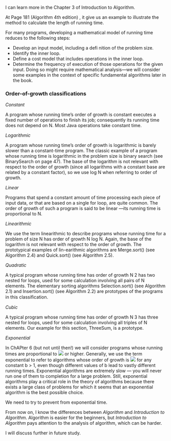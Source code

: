 I can learn more in the Chapter 3 of Introduction to Algorithm.

At Page 181 (Algorithm 4th edition) , it give us an example to illustrate the method to calculate the length of running time.

For many programs, developing a mathematical model of running time
reduces to the following steps:
* Develop an input model, including a defi nition of the problem size.
* Identify the inner loop.
* Define a cost model that includes operations in the inner loop.
* Determine the frequency of execution of those operations for the given input.
Doing so might require mathematical analysis—we will consider some examples in the context of specific fundamental algorithms later in the book.

### Order-of-growth classifications

*Constant*

A program whose running time’s order of growth is constant executes a fixed number of operations to finish its job; consequently its running time does not depend on N. Most Java operations take constant time.

*Logarithmic*

A program whose running time’s order of growth is logarithmic is barely slower than a constant-time program. The classic example of a program whose running time is logarithmic in the problem size is binary search (see BinarySearch on page 47).
The base of the logarithm is not relevant with respect to the order of growth (since all logarithms with a constant base are related by a constant factor), so we use log N when referring to order of growth.

*Linear*

Programs that spend a constant amount of time processing each piece of input data, or that are based on a single for loop, are quite common. The order of growth of such a program is said to be linear —its running time is proportional to N.

*Linearithmic*

We use the term linearithmic to describe programs whose running time for a problem of size N has order of growth N log N. Again, the base of the logarithm is not relevant with respect to the order of growth. The prototypical examples of lin-earithmic algorithms are Merge.sort() (see Algorithm 2.4) and Quick.sort() (see Algorithm 2.5).

*Quadratic*

A typical program whose running time has order of growth N 2 has two nested for loops, used for some calculation involving all pairs of N elements. The elementary sorting algorithms Selection.sort() (see Algorithm 2.1) and Insertion.sort() (see Algorithm 2.2) are prototypes of the programs in this classiﬁcation. 

*Cubic*

 A typical program whose running time has order of growth N 3 has three nested for loops, used for some calculation involving all triples of N elements. Our example for this section, ThreeSum, is a prototype. 

*Exponential*

In ChAPter 6 (but not until then!) we will consider programs whose running times are proportional to ![](http://latex.codecogs.com/gif.latex?2^n) or higher. Generally, we use the term exponential to refer to algorithms whose order of growth is ![](http://latex.codecogs.com/gif.latex?b^n) for any constant b > 1, even though different values of b lead to vastly different running times. Exponential algorithms are extremely slow — you will never run one of them to completion for a large problem. Still, exponential algorithms play a critical role in the theory of algorithms because there exists a large class of problems for which it seems that an exponential algorithm is the best possible choice. 

We need to try to prevent from exponential time.

From now on, I know the differences between *Algorithm* and *Introduction to Algorithm*. Algorithm is easier for the beginners, but *Introduction to Algorithm* pays attention to the analysis of algorithm, which can be harder.

I will discuss further in future study.